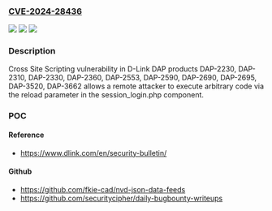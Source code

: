 ### [CVE-2024-28436](https://cve.mitre.org/cgi-bin/cvename.cgi?name=CVE-2024-28436)
![](https://img.shields.io/static/v1?label=Product&message=n%2Fa&color=blue)
![](https://img.shields.io/static/v1?label=Version&message=n%2Fa&color=blue)
![](https://img.shields.io/static/v1?label=Vulnerability&message=n%2Fa&color=brighgreen)

### Description

Cross Site Scripting vulnerability in D-Link DAP products DAP-2230, DAP-2310, DAP-2330, DAP-2360, DAP-2553, DAP-2590, DAP-2690, DAP-2695, DAP-3520, DAP-3662 allows a remote attacker to execute arbitrary code via the reload parameter in the session_login.php component.

### POC

#### Reference
- https://www.dlink.com/en/security-bulletin/

#### Github
- https://github.com/fkie-cad/nvd-json-data-feeds
- https://github.com/securitycipher/daily-bugbounty-writeups

